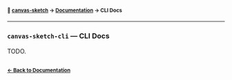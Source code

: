 #### <sup>:closed_book: [canvas-sketch](../README.md) → [Documentation](./README.md) → CLI Docs</sup>

---

### `canvas-sketch-cli` — CLI Docs

TODO.

## 

#### <sup>[← Back to Documentation](./README.md)